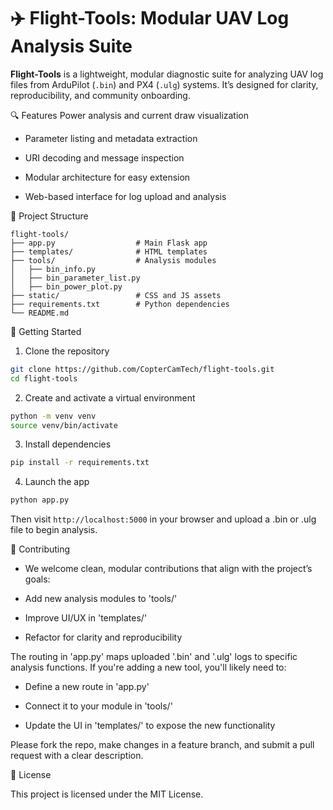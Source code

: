 # ✈️ Flight-Tools: Modular UAV Log Analysis Suite

**Flight-Tools** is a lightweight, modular diagnostic suite for analyzing UAV log files from ArduPilot (`.bin`) and PX4 (`.ulg`) systems. It’s designed for clarity, reproducibility, and community onboarding.

🔍 Features
Power analysis and current draw visualization

- Parameter listing and metadata extraction

- URI decoding and message inspection

- Modular architecture for easy extension

- Web-based interface for log upload and analysis

📁 Project Structure
```text
flight-tools/
├── app.py                  # Main Flask app
├── templates/              # HTML templates
├── tools/                  # Analysis modules
│   ├── bin_info.py
│   ├── bin_parameter_list.py
│   ├── bin_power_plot.py
├── static/                 # CSS and JS assets
├── requirements.txt        # Python dependencies
└── README.md
```
🚀 Getting Started

1. Clone the repository
```bash
git clone https://github.com/CopterCamTech/flight-tools.git
cd flight-tools
```

2. Create and activate a virtual environment
```bash
python -m venv venv
source venv/bin/activate
```

3. Install dependencies
```bash
pip install -r requirements.txt
```

4. Launch the app
```bash
python app.py
```

Then visit `http://localhost:5000` in your browser and upload a .bin or .ulg file to begin analysis.

👥 Contributing

- We welcome clean, modular contributions that align with the project’s goals:

- Add new analysis modules to 'tools/'

- Improve UI/UX in 'templates/'

- Refactor for clarity and reproducibility

The routing in 'app.py' maps uploaded '.bin' and '.ulg' logs to specific analysis functions. If you're adding a new tool, you'll likely need to:

- Define a new route in 'app.py'

- Connect it to your module in 'tools/'

- Update the UI in 'templates/' to expose the new functionality

Please fork the repo, make changes in a feature branch, and submit a pull request with a clear description.

📜 License

This project is licensed under the MIT License.
